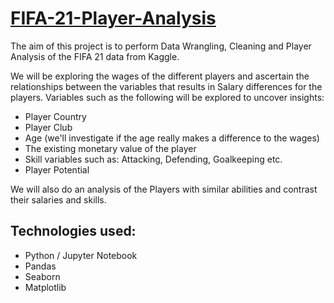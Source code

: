 # [FIFA-21-Player-Analysis](https://github.com/dskhule97/FIFA-player-data-analysis)
The aim of this project is to perform Data Wrangling, Cleaning and Player Analysis of the FIFA 21 data from Kaggle.

We will be exploring the wages of the different players and ascertain the relationships between the variables that results in Salary differences for the players. Variables such as the following will be explored to uncover insights:
* Player Country
* Player Club
* Age (we'll investigate if the age really makes a difference to the wages)
* The existing monetary value of the player
* Skill variables such as: Attacking, Defending, Goalkeeping etc.
* Player Potential

We will also do an analysis of the Players with similar abilities and contrast their salaries and skills.

## Technologies used:
* Python / Jupyter Notebook
* Pandas
* Seaborn
* Matplotlib


